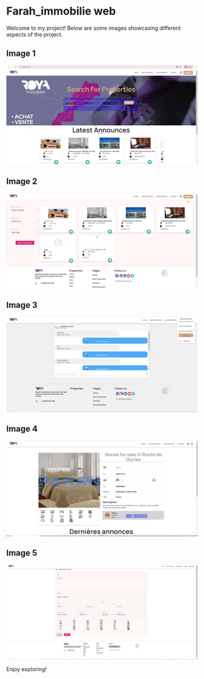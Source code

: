# Farah_immobilie web

Welcome to my project! Below are some images showcasing different aspects of the project.

## Image 1
![farah_wep](image1.png)

## Image 2
![farah_wep](image2.png)

## Image 3
![farah_wep](image3.png)

## Image 4
![farah_wep](image4.png)

## Image 5
![farah_wep](image5.png)

Enjoy exploring!
